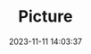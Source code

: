 ---
weight: 1
images:
- /images/edited/149.jpeg
title: Picture
date: 2023-11-11 14:03:37
tags:
- luminar
- work
---